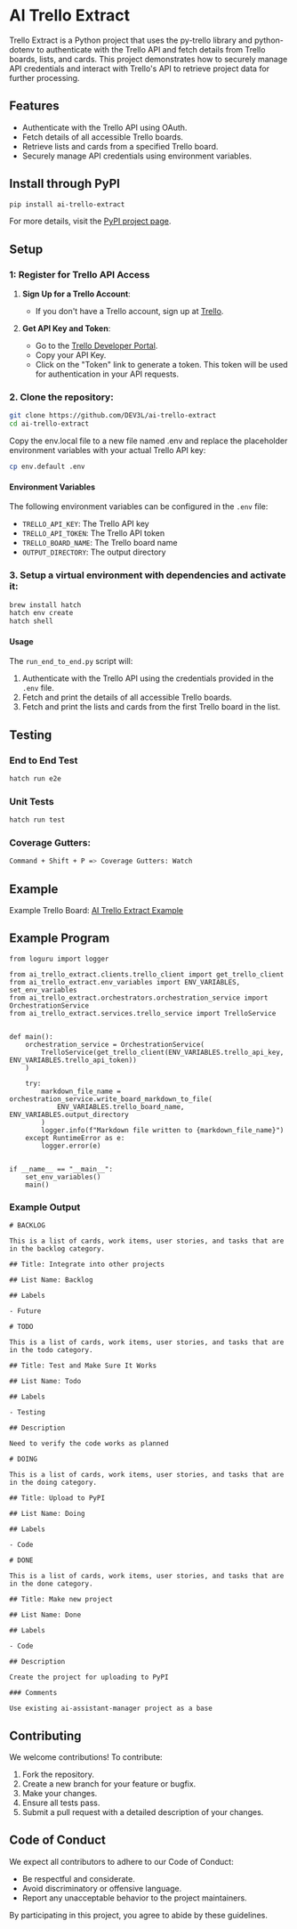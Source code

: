 # AI Trello Extract

Trello Extract is a Python project that uses the py-trello library and python-dotenv to authenticate with the Trello API and fetch details from Trello boards, lists, and cards. This project demonstrates how to securely manage API credentials and interact with Trello's API to retrieve project data for further processing.

## Features

- Authenticate with the Trello API using OAuth.
- Fetch details of all accessible Trello boards.
- Retrieve lists and cards from a specified Trello board.
- Securely manage API credentials using environment variables.

## Install through PyPI

```bash
pip install ai-trello-extract
```

For more details, visit the [PyPI project page](https://pypi.org/project/ai-trello-extract/).

## Setup

### 1: Register for Trello API Access

1. **Sign Up for a Trello Account**:

   - If you don't have a Trello account, sign up at [Trello](https://trello.com/).

2. **Get API Key and Token**:
   - Go to the [Trello Developer Portal](https://trello.com/app-key).
   - Copy your API Key.
   - Click on the "Token" link to generate a token. This token will be used for authentication in your API requests.

### 2. Clone the repository:

```bash
git clone https://github.com/DEV3L/ai-trello-extract
cd ai-trello-extract
```

Copy the env.local file to a new file named .env and replace the placeholder environment variables with your actual Trello API key:

```bash
cp env.default .env
```

#### Environment Variables

The following environment variables can be configured in the `.env` file:

- `TRELLO_API_KEY`: The Trello API key
- `TRELLO_API_TOKEN`: The Trello API token
- `TRELLO_BOARD_NAME`: The Trello board name
- `OUTPUT_DIRECTORY`: The output directory

### 3. Setup a virtual environment with dependencies and activate it:

```bash
brew install hatch
hatch env create
hatch shell
```

#### Usage

The `run_end_to_end.py` script will:

1. Authenticate with the Trello API using the credentials provided in the `.env` file.
2. Fetch and print the details of all accessible Trello boards.
3. Fetch and print the lists and cards from the first Trello board in the list.

## Testing

### End to End Test

```bash
hatch run e2e
```

### Unit Tests

```bash
hatch run test
```

### Coverage Gutters:

```bash
Command + Shift + P => Coverage Gutters: Watch
```

## Example

Example Trello Board: [AI Trello Extract Example](https://trello.com/invite/b/66bb5639bc7ede83da207f39/ATTId6fc81bc36d22d92f14c3943b237d19cE7C5BFE1/ai-trello-extract-example)

## Example Program

```
from loguru import logger

from ai_trello_extract.clients.trello_client import get_trello_client
from ai_trello_extract.env_variables import ENV_VARIABLES, set_env_variables
from ai_trello_extract.orchestrators.orchestration_service import OrchestrationService
from ai_trello_extract.services.trello_service import TrelloService


def main():
    orchestration_service = OrchestrationService(
        TrelloService(get_trello_client(ENV_VARIABLES.trello_api_key, ENV_VARIABLES.trello_api_token))
    )

    try:
        markdown_file_name = orchestration_service.write_board_markdown_to_file(
            ENV_VARIABLES.trello_board_name, ENV_VARIABLES.output_directory
        )
        logger.info(f"Markdown file written to {markdown_file_name}")
    except RuntimeError as e:
        logger.error(e)


if __name__ == "__main__":
    set_env_variables()
    main()
```

### Example Output

```
# BACKLOG

This is a list of cards, work items, user stories, and tasks that are in the backlog category.

## Title: Integrate into other projects

## List Name: Backlog

## Labels

- Future

# TODO

This is a list of cards, work items, user stories, and tasks that are in the todo category.

## Title: Test and Make Sure It Works

## List Name: Todo

## Labels

- Testing

## Description

Need to verify the code works as planned

# DOING

This is a list of cards, work items, user stories, and tasks that are in the doing category.

## Title: Upload to PyPI

## List Name: Doing

## Labels

- Code

# DONE

This is a list of cards, work items, user stories, and tasks that are in the done category.

## Title: Make new project

## List Name: Done

## Labels

- Code

## Description

Create the project for uploading to PyPI

### Comments

Use existing ai-assistant-manager project as a base
```

## Contributing

We welcome contributions! To contribute:

1. Fork the repository.
2. Create a new branch for your feature or bugfix.
3. Make your changes.
4. Ensure all tests pass.
5. Submit a pull request with a detailed description of your changes.

## Code of Conduct

We expect all contributors to adhere to our Code of Conduct:

- Be respectful and considerate.
- Avoid discriminatory or offensive language.
- Report any unacceptable behavior to the project maintainers.

By participating in this project, you agree to abide by these guidelines.
